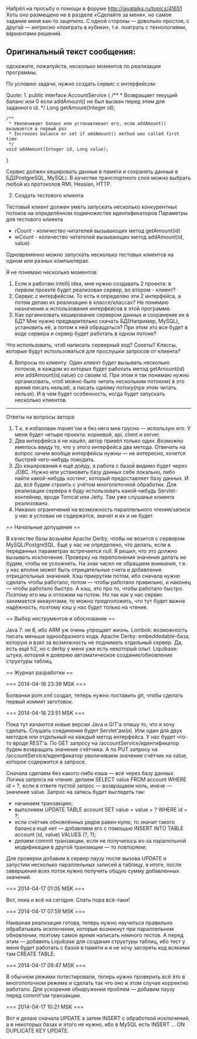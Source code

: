 ﻿Набрёл на просьбу о помощи в форуме http://javatalks.ru/topics/41651
Хоть оно размещено не в разделе «Сделайте за меня», но самое задание меня как-то зацепило. С одной стороны — довольно простое, с другой — интресно «поиграть в кубики», т.е. поиграть с технологиями, вариантами решений.

Оригинальный текст сообщения:
---
одскажите, пожалуйста, несколько моментов по реализации программы.

По условию задачи, нужно создать сервис с интерфейсом:

Quote:
1.
public interface AccountService {
	/**
	 * Возвращает текущий баланс или 0 если addAmount() не был вызван перед этим для заданного id.
	 */
	Long getAmount(Integer id);

	/**
	 * Увеличивает баланс или устанавливает его, если addAmount() вызывается в первый раз 
	 * Increases balance or set if addAmount() method was called first time
	 */
	void addAmount(Integer id, Long value);
}

Сервис должен кешировать данные в памяти и сохранять данные в БД(PostgreSQL, MySQL).
В качестве транспортного слоя можно выбрать любой из протоколов RMI, Hessian, HTTP.

2. Создать тестового клиента

Тестовый клиент должен уметь запускать несколько конкурентных потоков на определённом подмножестве идентификаторов
Параметры для тестового клиента
- rCount - количество читателей вызывающих метод getAmount(id)
- wCount - количество читателей вызывающих метод addAmount(id, value)

Одновременно можно запускать несколько тестовых клиентов на одном или разных компьютерах.


Я не понимаю несколько моментов:

1. Если я работаю intellij idea, мне нужно создавать 2 проекта: в первом проекте будет реализован сервер, во втором - клиент?
2. Сервис с интерфейсом. То есть я определяю эти 2 интерфейса, а потом делаю их реализацию в классе/классах? Не понимаю назначения и использования интерфейсов в этой программе.
3. Как организовать кеширование сервером данных и сохранение их в БД? Мне нужно предварительно скачать БД(Например, MySQL), установить её, а потом к ней обращаться?
При этом это все будет в коде сервера и сервер будет работать в одном потоке?

Что использовать, чтоб написать серверный код? Сокеты? Классы, которые будут использоваться для прослушки запросов от клиента?

4. Вопросы по клиенту. Один клиент будет вызывать несколько потоков, в каждом из которых будет работать метод getAmount(id) или addAmount(id,value) со своим id. При этом я так понимаю нужно организовать, чтоб можно было читать нескольким потоком( в это время писать нельзя), а писать одному потоку(при этом читать нельзя).
И в чем будет особенность, когда будет запускать несколько клиентов.
---

Ответы на вопросы автора:
1. Т.к. я избалован maven'ом и без него мне грусно — использую его. У меня будет четыре проекта: корневой, api, client и server.
2. Два интерфейса я не нашёл, автор привёл только один. Возможно имелось ввиду то, что у этого интерфейса два метода. Отвечать на вопрос зачем вообще интерфейсы нужны — не интересно, хочется быстрей чего-нибудь покодить.
3. До кэширования я ещё дойду, а работа с базой видимо будет через JDBC. Нужно или установить базу данных себе локально, либо найти какой-нибудь хостинг, который предоставляет базу данных.
И да, всё будем строить с учётом многопоточной обработки.
Для реализации сервера я буду использовать какой-нибудь Servlet-контейнер, вроде Tomcat или Jetty. Там уже слушанье клиента реализовано.
4. Никаких ограничений на возможность параллельного чтения/записи у нас в условии не содержатся, значит и их и не будет.

== Начальные допущения ==

В качестве базы возьмём Apache Derby, чтобы не возится с сервером MySQL/PostgreSQL.
Ещё у нас не определено, что делать, если в переданных параметрах встречается null. Я решил, что это должно вызывать исключение.
Проверку на переполнения значения делать не будем, чтобы не усложнять.
На знак чисел не обращаем внимания, т.е. у нас вполне может быть отрицательные счета и добавление отрицательных значений.
Кэш прикрутим потом, ибо сначала нужно сделать чтобы работало, потом — чтобы работало правильно, и наконец — чтобы работало быстро. А кэш, это про то, чтобы работало быстро. Поэтому его мы и отложим на потом. Но так как у нас сервис занимается аккаунтами, то можно предположить, что тут будет важна надёжность, поэтому кэш у нас будет только на чтение.

== Выбор инструментов и обоснование ==

Java 7: не 6, ибо ARM уж очень упрощает жизнь.
Lombok: возможность писать меньше однообразного кода.
Apache Derby: embeddedable-база, которую я взял за возможность не поднимать отдельный сервер. Да, есть ещё h2, но с derby у меня уже есть некоторый опыт.
Liquibase: штука, которой я доверяю автоматическое создание/обновление структуры таблиц.

== Журнал разработки ==

=== 2014-04-16 23:39 MSK ===

Болванки pom.xml создал, теперь нужно поставить git, чтобы сделать первый коммит заготовок.

=== 2014-04-16 23:51 MSK ===

Пока тут качаются новые версии Java и GIT'а опишу то, что я хочу сделать.
Слушать соединения будет Servlet'ам(и). Или один для двух методов или отдельный на каждый метод интерфейса. У нас будет что-то вроде REST'а.
По GET запросу на /accountService/идентификатор будем возвращать значение счётчика.
А по PUT запросу на /accountService/идентфикатор увеличиваем значение счётчик на value, которое содержится в запросе.

Сначала сделаем без какого-либо кэша — всё через базу данных.
Логика запроса на чтение: делаем SELECT value FROM account WHERE id = ?, если в ответе пустой запрос — возвращаем ноль, иначе — значение value.
Запрос на запись будет выглядеть так:
 * начинаем транзакцию;
 * выполняем UPDATE TABLE account SET value = value + ? WHERE id = ?;
 * если счётчик обновлённых рядов равен нулю, то значит такого баланса ещё нет — добавляем его с помощью INSERT INTO TABLE account (id, value) VALUES (?, ?);
 * делаем commit транзакции, если не получилось из-за паралельной модификации в другой транзакции — то повторяем;

Для проверки добавим в сервер паузу после вызова UPDATE и запустим несколько параллельных записей в таблицу, в итоге, после завершения всех поток нужно получить общую сумму добавленных значений.

=== 2014-04-17 01:05 MSK ===

Вот, пока и всё на сегодня. Спать пора всё-таки!

=== 2014-04-17 07:59 MSK ===

Наиваная реализация готова, теперь нужно научиться правильно обрабатывать исключения, которые возникнут при параллельном обновлении, поэтому самое время написать немного тестов. А перед этим — добавить Liquibase для создания структуры таблиц, ибо тест у меня будет работать с базой в памяти и я не хочу засорять код всякими там CREATE TABLE.

=== 2014-04-17 09:47 MSK ===

В обычном режими потестировали, теперь нужно проверить всё это в многопоточном режиме и сделать так что оно и этом случае корректно работало. Для ускорения обнаружения проблем — добавим паузу перед commit'ом транзакции.

=== 2014-04-17 10:21 MSK ===

Вот я делаю сначала UPDATE а затем INSERT с обработкой исключений, а в некоторых базах и этого не нужно, ибо в MySQL есть INSERT ... ON DUPLICATE KEY UPDATE.
